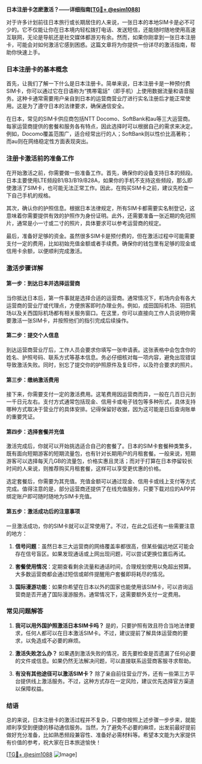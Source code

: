 **日本注册卡怎麽激活？——详细指南[[TG💪+ @esim1088](https://t.me/s/esim1088)]**

对于许多计划前往日本旅行或长期居住的人来说，一张日本的本地SIM卡是必不可少的。它不仅能让你在日本境内轻松拨打电话、发送短信，还能随时随地使用高速互联网，无论是导航还是社交媒体都游刃有余。然而，如果你刚拿到一张日本注册卡，可能会对如何激活它感到困惑。这篇文章将为你提供一份详尽的激活指南，帮助你快速上手。

### 日本注册卡的基本概念

首先，让我们了解一下什么是日本注册卡。简单来说，日本注册卡是一种预付费SIM卡，你可以通过它在日语称为“携帯電話”（即手机）上使用数据流量和语音服务。这种卡通常需要用户亲自到日本的运营商营业厅进行实名注册后才能正常使用。这是为了遵守日本的法律要求，确保通信安全。

在日本，常见的SIM卡供应商包括NTT Docomo、SoftBank和au等三大运营商。每家运营商提供的套餐和服务各有特点，因此选择时可以根据自己的需求来决定。例如，Docomo覆盖范围广，适合经常出行的人；SoftBank则以性价比高著称；而au则在网络稳定性方面表现突出。

### 注册卡激活前的准备工作

在开始激活之前，你需要做一些准备工作。首先，确保你的设备支持日本的频段。日本主要使用LTE频段B1/B3/B19/B28A，如果你的手机不支持这些频段，那么即使激活了SIM卡，也可能无法正常工作。因此，在购买SIM卡之前，建议先检查一下自己手机的规格。

其次，确认你的护照信息。根据日本法律规定，所有SIM卡都需要实名制登记，这意味着你需要提供有效的护照作为身份证明。此外，还需要准备一张近期的免冠照片，通常是小一寸或二寸的照片，具体要求可以参考运营商的规定。

最后，准备好足够的资金。虽然很多SIM卡是预付费的，但在激活过程中可能需要支付一定的费用，比如初始充值金额或者手续费。确保你的钱包里有足够的现金或信用卡余额，以便顺利完成激活。

### 激活步骤详解

#### 第一步：到达日本并选择运营商

当你抵达日本后，第一件事就是选择合适的运营商。通常情况下，机场内会有各大运营商的营业厅或代理点，方便旅客即时办理业务。例如，成田国际机场、羽田机场以及关西国际机场都有相关服务窗口。在这里，你可以直接向工作人员说明你需要激活一张SIM卡，并按照他们的指引完成后续操作。

#### 第二步：提交个人信息

到达运营商营业厅后，工作人员会要求你填写一张申请表。这张表格中会包含你的姓名、护照号码、联系方式等基本信息。务必仔细核对每一项内容，避免出现错误导致激活失败。同时，别忘了提交你的护照原件及复印件，以及符合要求的照片。

#### 第三步：缴纳激活费用

接下来，你需要支付一定的激活费用。这笔费用因运营商而异，一般在几百日元到一千日元左右。支付方式通常包括现金、信用卡或电子钱包等多种形式，具体支持哪种方式取决于营业厅的具体安排。记得保留好收据，因为这可能是日后查询账单的重要凭证。

#### 第四步：选择套餐并充值

激活完成后，你就可以开始挑选适合自己的套餐了。日本的SIM卡套餐种类繁多，既有面向短期游客的短期流量包，也有针对长期用户的月租套餐。一般来说，短期游客可以选择每天几GB的流量包，价格实惠且灵活；而对于打算在日本停留较长时间的人来说，则推荐购买月租套餐，这样可以享受更优惠的价格。

选定套餐后，你需要为其充值。充值金额可以通过现金、信用卡或线上支付等方式完成。值得注意的是，部分运营商还提供了在线充值服务，只要下载对应的APP并绑定账户即可随时随地为SIM卡充值。

#### 第五步：激活成功后的注意事项

一旦激活成功，你的SIM卡就可以正常使用了。不过，在此之后还有一些需要注意的地方：

1. **信号问题**：虽然日本三大运营商的网络覆盖率都很高，但某些偏远地区可能会存在信号盲区。如果发现通话或上网出现问题，可以尝试更换位置后再试。
   
2. **套餐使用情况**：定期查看剩余流量和通话时间，合理规划使用以免超出预算。大多数运营商都会通过短信或邮件提醒用户套餐即将耗尽的情况。
   
3. **国际漫游功能**：如果你希望在日本以外的国家也能使用该SIM卡，可以咨询运营商是否开通了国际漫游服务。通常情况下，这需要额外支付一定费用。

### 常见问题解答

1. **我可以用外国护照激活日本SIM卡吗？**
   是的，只要护照有效且符合当地法律要求，任何人都可以在日本激活SIM卡。不过，建议提前了解具体运营商的要求，以免造成不必要的麻烦。

2. **激活失败怎么办？**
   如果遇到激活失败的情况，首先要检查是否遗漏了任何必要的文件或信息。如果仍然无法解决问题，可以直接联系运营商客服寻求帮助。

3. **有没有其他途径可以激活SIM卡？**
   除了亲自前往营业厅外，还有一些第三方平台提供线上激活服务。不过，这种方式存在一定风险，建议优先选择官方渠道以保障权益。

### 结语

总的来说，日本注册卡的激活过程并不复杂，只要你按照上述步骤一步步来，就能顺利享受到便捷的移动通信服务。当然，为了避免不必要的麻烦，出发前最好提前做好充分准备，比如熟悉频段兼容性、准备好必需材料等。希望本文能为大家提供有价值的参考，祝大家在日本旅途愉快！

[[TG💪+ @esim1088](https://t.me/s/esim1088) ![Image](https://i.postimg.cc/4NQfJmqS/Snipaste-2025-05-13-00-14-12.png)]